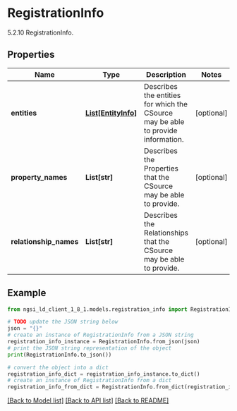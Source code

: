 # RegistrationInfo

5.2.10 RegistrationInfo. 

## Properties

Name | Type | Description | Notes
------------ | ------------- | ------------- | -------------
**entities** | [**List[EntityInfo]**](EntityInfo.md) | Describes the entities for which the CSource may be able to provide information.  | [optional] 
**property_names** | **List[str]** | Describes the Properties that the CSource may be able to provide.  | [optional] 
**relationship_names** | **List[str]** | Describes the Relationships that the CSource may be able to provide.  | [optional] 

## Example

```python
from ngsi_ld_client_1_8_1.models.registration_info import RegistrationInfo

# TODO update the JSON string below
json = "{}"
# create an instance of RegistrationInfo from a JSON string
registration_info_instance = RegistrationInfo.from_json(json)
# print the JSON string representation of the object
print(RegistrationInfo.to_json())

# convert the object into a dict
registration_info_dict = registration_info_instance.to_dict()
# create an instance of RegistrationInfo from a dict
registration_info_from_dict = RegistrationInfo.from_dict(registration_info_dict)
```
[[Back to Model list]](../README.md#documentation-for-models) [[Back to API list]](../README.md#documentation-for-api-endpoints) [[Back to README]](../README.md)


